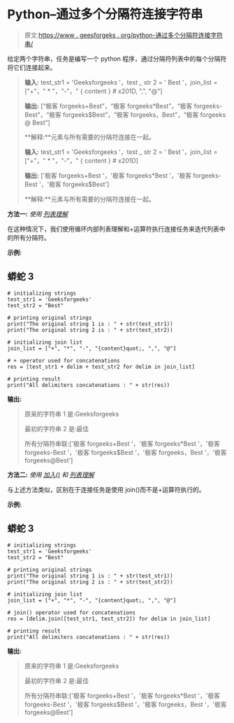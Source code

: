 # Python–通过多个分隔符连接字符串

> 原文:[https://www . geesforgeks . org/python-通过多个分隔符连接字符串/](https://www.geeksforgeeks.org/python-join-strings-by-multiple-delimiters/)

给定两个字符串，任务是编写一个 python 程序，通过分隔符列表中的每个分隔符将它们连接起来。

> **输入:** test_str1 = 'Geeksforgeeks '，test _ str 2 = ' Best '，join_list = ["+"，" * "，"-"，" { content } # x201D, ",", "@"]
> 
> **输出:** [“极客 forgeeks+Best”，“极客 forgeeks*Best”，“极客 forgeeks-Best”，“极客 forgeeks$Best”，“极客 forgeeks，Best”，“极客 forgeeks @ Best”]
> 
> **解释:**元素与所有需要的分隔符连接在一起。
> 
> **输入:** test_str1 = 'Geeksforgeeks '，test _ str 2 = ' Best '，join_list = ["+"，" * "，"-"，" { content } # x201D]
> 
> **输出:** ['极客 forgeeks+Best '，'极客 forgeeks*Best '，'极客 forgeeks-Best '，'极客 forgeeks$Best']
> 
> **解释:**元素与所有需要的分隔符连接在一起。

**方法一:** *使用* [*列表理解*](https://www.geeksforgeeks.org/python-list-comprehension-and-slicing/)

在这种情况下，我们使用循环内部列表理解和+运算符执行连接任务来迭代列表中的所有分隔符。

**示例:**

## 蟒蛇 3

```
# initializing strings
test_str1 = 'Geeksforgeeks'
test_str2 = "Best"

# printing original strings
print("The original string 1 is : " + str(test_str1))
print("The original string 2 is : " + str(test_str2))

# initializing join list
join_list = ["+", "*", "-", "{content}quot;, ",", "@"]

# + operator used for concatenations
res = [test_str1 + delim + test_str2 for delim in join_list]

# printing result
print("All delimiters concatenations : " + str(res))
```

**输出:**

> 原来的字符串 1 是:Geeksforgeeks
> 
> 最初的字符串 2 是:最佳
> 
> 所有分隔符串联:['极客 forgeeks+Best '，'极客 forgeeks*Best '，'极客 forgeeks-Best '，'极客 forgeeks$Best '，'极客 forgeeks，Best '，'极客 forgeeks@Best']

**方法二:** *使用* [*加入()*](https://www.geeksforgeeks.org/join-function-python/) *和* [*列表理解*](https://www.geeksforgeeks.org/python-list-comprehension-and-slicing/)

与上述方法类似，区别在于连接任务是使用 join()而不是+运算符执行的。

**示例:**

## 蟒蛇 3

```
# initializing strings
test_str1 = 'Geeksforgeeks'
test_str2 = "Best"

# printing original strings
print("The original string 1 is : " + str(test_str1))
print("The original string 2 is : " + str(test_str2))

# initializing join list
join_list = ["+", "*", "-", "{content}quot;, ",", "@"]

# join() operator used for concatenations
res = [delim.join([test_str1, test_str2]) for delim in join_list]

# printing result
print("All delimiters concatenations : " + str(res))
```

**输出:**

> 原来的字符串 1 是:Geeksforgeeks
> 
> 最初的字符串 2 是:最佳
> 
> 所有分隔符串联:['极客 forgeeks+Best '，'极客 forgeeks*Best '，'极客 forgeeks-Best '，'极客 forgeeks$Best '，'极客 forgeeks，Best '，'极客 forgeeks@Best']